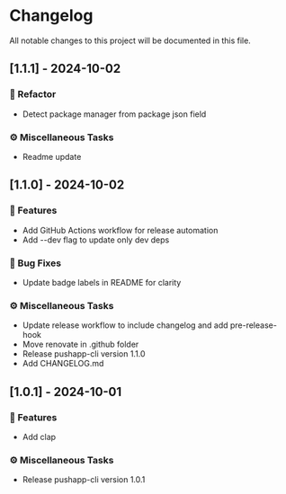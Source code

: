 # Changelog

All notable changes to this project will be documented in this file.

## [1.1.1] - 2024-10-02

### 🚜 Refactor

- Detect package manager from package json field

### ⚙️ Miscellaneous Tasks

- Readme update

## [1.1.0] - 2024-10-02

### 🚀 Features

- Add GitHub Actions workflow for release automation
- Add --dev flag to update only dev deps

### 🐛 Bug Fixes

- Update badge labels in README for clarity

### ⚙️ Miscellaneous Tasks

- Update release workflow to include changelog and add pre-release-hook
- Move renovate in .github folder
- Release pushapp-cli version 1.1.0
- Add CHANGELOG.md

## [1.0.1] - 2024-10-01

### 🚀 Features

- Add clap

### ⚙️ Miscellaneous Tasks

- Release pushapp-cli version 1.0.1

<!-- generated by git-cliff -->
